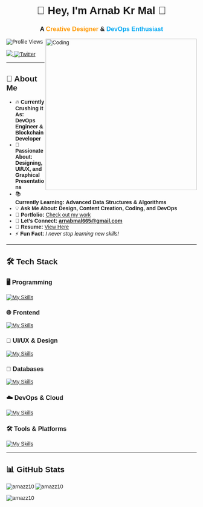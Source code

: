 <style>
  @import url('https://fonts.googleapis.com/css2?family=Montserrat:wght@400;700&display=swap');
  * { font-family: 'Montserrat', sans-serif; }
</style>

<h1 align="center">🚀 Hey, I'm <strong>Arnab Kr Mal</strong> 👋</h1>
<h3 align="center">A <span style="color:#ff9800;">Creative Designer</span> & <span style="color:#03a9f4;">DevOps Enthusiast</span></h3>

<img align="right" alt="Coding" width="400" src="https://t4.ftcdn.net/jpg/05/97/74/29/360_F_597742919_gNwhTPLDD1T9ACAJXZ9qVuvCVFsDvXCe.jpg">

<p align="left">
  <img src="https://komarev.com/ghpvc/?username=arnazz10&label=Profile%20views&color=0e75b6&style=flat" alt="Profile Views" />
</p>

<p align="left">
  <a href="https://www.linkedin.com/in/arnab-mal-74454127a/">
    <img src="https://img.shields.io/badge/-LinkedIn-0072b1?style=for-the-badge&logo=linkedin&logoColor=white">
  </a>
  <a href="https://twitter.com/arnabmaal">
    <img src="https://img.shields.io/twitter/follow/arnabmaal?logo=twitter&style=for-the-badge" alt="Twitter" />
  </a>
</p>

---

## 🚀 About Me  

- 🔥 **Currently Crushing It As:** **DevOps Engineer & Blockchain Developer**  
- 🎨 **Passionate About:** **Designing, UI/UX, and Graphical Presentations**  
- 📚 **Currently Learning:** **Advanced Data Structures & Algorithms**  
- 💡 **Ask Me About:** **Design, Content Creation, Coding, and DevOps**  
- 🎯 **Portfolio:** [Check out my work](https://www.behance.net/arnabmal)  
- 📩 **Let’s Connect:** **arnabmal665@gmail.com**  
- 📜 **Resume:** [View Here](https://acrobat.adobe.com/id/urn:aaid:sc:ap:5836d282-443f-45c5-891f-2cf25b5ff7d1)  
- ⚡ **Fun Fact:** _I never stop learning new skills!_  

---

## 🛠 Tech Stack  

### 🖥️ Programming  
[![My Skills](https://skillicons.dev/icons?i=c,cpp,java,py,ts)](https://skillicons.dev)  

### 🌐 Frontend  
[![My Skills](https://skillicons.dev/icons?i=react,vue)](https://skillicons.dev)  

### 🎨 UI/UX & Design  
[![My Skills](https://skillicons.dev/icons?i=figma,xd,illustrator,indesign)](https://skillicons.dev)  

### 💾 Databases  
[![My Skills](https://skillicons.dev/icons?i=mysql)](https://skillicons.dev)  

### ☁️ DevOps & Cloud  
[![My Skills](https://skillicons.dev/icons?i=docker,kubernetes,aws,gcp,azure)](https://skillicons.dev)  

### 🛠️ Tools & Platforms  
[![My Skills](https://skillicons.dev/icons?i=git,github,vscode,linux)](https://skillicons.dev)  

---

## 📊 GitHub Stats  

<p>
  <img align="left" src="https://github-readme-stats.vercel.app/api/top-langs?username=arnazz10&show_icons=true&locale=en&layout=compact" alt="arnazz10" />
</p>

<p>
  <img align="center" src="https://github-readme-stats.vercel.app/api?username=arnazz10&show_icons=true&locale=en" alt="arnazz10" />
</p>

<p>
  <img align="center" src="https://github-readme-streak-stats.herokuapp.com/?user=arnazz10&" alt="arnazz10" />
</p>
